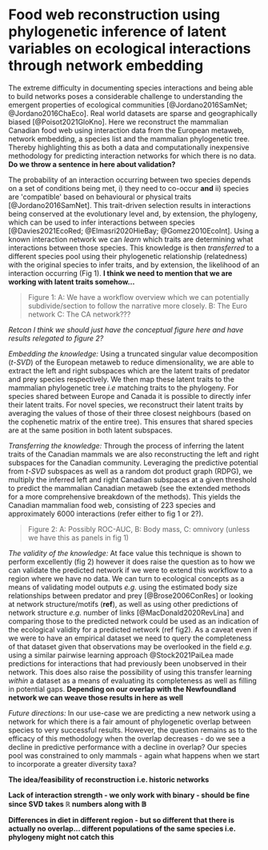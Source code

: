# Food web reconstruction using phylogenetic inference of latent variables on ecological interactions through network embedding

The extreme difficulty in documenting species interactions 
and being able to build networks poses a considerable 
challenge to understanding the emergent properties of ecological communities
[@Jordano2016SamNet; @Jordano2016ChaEco].
Real world datasets are sparse and geographically 
biased [@Poisot2021GloKno]. Here we reconstruct the 
mammalian Canadian food web using interaction data from the 
European metaweb, network embedding, a species list 
and the mammalian phylogenetic tree. Thereby highlighting 
this as both a data and computationally inexpensive methodology 
for predicting interaction networks for which there is no data.
**Do we throw a sentence in here about validation?**

The probability of an interaction occurring between two species depends 
on a set of conditions being met, i) they need to co-occur
**and** ii) species are 'compatible' based on behavioural 
or physical traits [@Jordano2016SamNet]. This trait-driven selection 
results in interactions being conserved at the evolutionary level and, 
by extension, the phylogeny, which can be used to infer interactions 
between species [@Davies2021EcoRed; @Elmasri2020HieBay; @Gomez2010EcoInt]. 
Using a known interaction network we can *learn* which traits are determining 
what interactions between those species. This knowledge is then *transferred* 
to a different species pool using their phylogenetic relationship (relatedness) 
with the original species to infer traits, and by extension, the likelihood of 
an interaction occurring (Fig 1). 
**I think we need to mention that we are working with latent traits somehow...**

> Figure 1: A: We have a workflow overview which we can potentially 
> subdivide/section to follow the narrative more closely. B: The Euro 
> network C: The CA network???

*Retcon I think we should just have the conceptual figure here and have results relegated to figure 2?*

*Embedding the knowledge:*
Using a truncated singular value decomposition (*t-SVD*) of the European 
metaweb to reduce dimensionality, we are able to extract the left and right
subspaces which are the latent traits of predator and prey species respectively. 
We then map these latent traits to the mammalian phylogenetic 
tree *i.e* matching traits to the phylogeny. For species shared between 
Europe and Canada it is possible to directly infer their latent traits.
For novel species, we reconstruct their latent traits by averaging the 
values of those of their three closest neighbours (based on the cophenetic 
matrix of the entire tree). This ensures that shared species are at the 
same position in both latent subspaces.

*Transferring the knowledge:*
Through the process of inferring the latent traits of the Canadian mammals 
we are also reconstructing the left and right subspaces for the 
Canadian community. Leveraging the predictive potential from *t-SVD* 
subspaces as well as a random dot product graph (RDPG), we multiply the 
inferred left and right Canadian subspaces at a given threshold to predict 
the mammalian Canadian metaweb (see the extended methods for a more 
comprehensive breakdown of the methods). This yields the Canadian mammalian
food web, consisting of 223 species and approximately 6000 interactions
(refer either to fig 1 or 2?).

> Figure 2: A: Possibly ROC-AUC, B: Body mass, C: omnivory (unless we have this
> as panels in fig 1)

*The validity of the knowledge:*
At face value this technique is shown to perform excellently (fig 2) 
however it does raise the question as to how we can validate the predicted 
network if we were to extend this workflow to a region where we have no 
data. We can turn to ecological concepts as a means 
of validating model outputs *e.g.* using the estimated body size 
relationships between predator and prey [@Brose2006ConRes] or looking 
at network structure/motifs (**ref**), as well as using other 
predictions of network structure *e.g.* number of links 
[@MacDonald2020RevLina] and comparing those to the predicted network 
could be used as an indication of the ecological validity for a 
predicted network (ref fig2).
As a caveat even if we were to have an 
empirical dataset we need to query the completeness of that dataset 
given that observations may be overlooked in the field *e.g.*
using a similar pairwise learning approach @Stock2021PaiLea made 
predictions for interactions that had previously been unobserved in their 
network. This does also raise the possibility of using this transfer 
learning *within* a dataset as a means of evaluating its completeness 
as well as filling in potential gaps. 
**Depending on our overlap with the Newfoundland network we can weave those results in here as well**

*Future directions:*
In our use-case we are predicting a new network using a network for which 
there is a fair amount of phylogenetic overlap between species to very 
successful results. However, the question remains as to the efficacy of 
this methodology when the overlap decreases - do we see a decline in 
predictive performance with a decline in overlap? Our species pool was 
constrained to only mammals - again what happens when we start to 
incorporate a greater diversity taxa?

**The idea/feasibility of reconstruction i.e. historic networks**

**Lack of interaction strength - we only work with binary - should be fine since SVD takes $\mathbb{R}$ numbers along with $\mathbb{B}$**

**Differences in diet in different region - but so different that there is actually no overlap... different populations of the same species i.e. phylogeny might not catch this**
